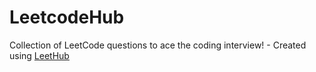 # LeetcodeHub
Collection of LeetCode questions to ace the coding interview! - Created using [LeetHub](https://github.com/QasimWani/LeetHub)
